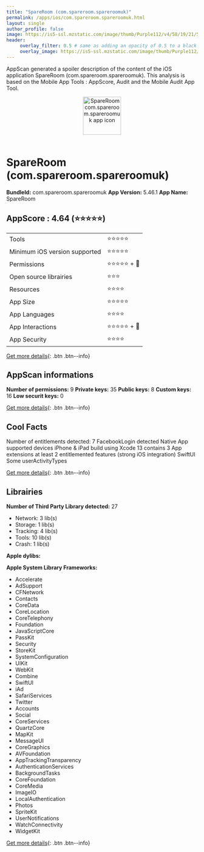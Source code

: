 ```yaml
---
title: "SpareRoom (com.spareroom.spareroomuk)"
permalink: /apps/ios/com.spareroom.spareroomuk.html
layout: single
author_profile: false
image: https://is5-ssl.mzstatic.com/image/thumb/Purple112/v4/58/19/21/5819212b-ca2c-b812-2cc8-d7fc9043c17a/UKAppIcon-0-1x_U007emarketing-0-10-0-85-220.png/512x512bb.jpg
header: 
     overlay_filter: 0.5 # same as adding an opacity of 0.5 to a black background
     overlay_image: https://is5-ssl.mzstatic.com/image/thumb/Purple112/v4/58/19/21/5819212b-ca2c-b812-2cc8-d7fc9043c17a/UKAppIcon-0-1x_U007emarketing-0-10-0-85-220.png/512x512bb.jpg
---
```

AppScan generated a spoiler description of the content of the iOS application SpareRoom (com.spareroom.spareroomuk). This analysis is based on the Mobile App Tools : AppScore, Audit and the Mobile Audit App Tool.

  
  
<div style="text-align: center;"><img src="https://is5-ssl.mzstatic.com/image/thumb/Purple112/v4/58/19/21/5819212b-ca2c-b812-2cc8-d7fc9043c17a/UKAppIcon-0-1x_U007emarketing-0-10-0-85-220.png/512x512bb.jpg" width="100" height="100" alt="SpareRoom com.spareroom.spareroomuk app icon"></div></br>
  
# SpareRoom (com.spareroom.spareroomuk)

**BundleId:** com.spareroom.spareroomuk
**App Version:** 5.46.1
**App Name:** SpareRoom


## AppScore : 4.64 (⭐️⭐️⭐️⭐️⭐️) 

<table>
<tr><td> Tools </td><td> ⭐️⭐️⭐️⭐️⭐️ </td></tr>
<tr><td> Minimum iOS version supported </td><td> ⭐️⭐️⭐️⭐️⭐️ </td></tr>
<tr><td> Permissions </td><td> ⭐️⭐️⭐️⭐️⭐️ + 🌟 </td></tr>
<tr><td> Open source librairies </td><td> ⭐️⭐️⭐️ </td></tr>
<tr><td> Resources </td><td> ⭐️⭐️⭐️⭐️ </td></tr>
<tr><td> App Size </td><td> ⭐️⭐️⭐️⭐️⭐️ </td></tr>
<tr><td> App Languages </td><td> ⭐️⭐️⭐️⭐️ </td></tr>
<tr><td> App Interactions </td><td> ⭐️⭐️⭐️⭐️⭐️ + 🌟 </td></tr>
<tr><td> App Security </td><td> ⭐️⭐️⭐️⭐️ </td></tr>
</table>

[Get more details](/pricing.html){: .btn .btn--info}  
  
## AppScan informations 

**Number of permissions:** 9
**Private keys:** 35
**Public keys:** 8
**Custom keys:** 16
**Low securit keys:** 0
  
[Get more details](/pricing.html){: .btn .btn--info}

## Cool Facts

Number of entitlements detected: 7
FacebookLogin detected
Native App
supported devices iPhone & iPad
build using Xcode 13
contains 3 App extensions
at least 2 entitlemented features (strong iOS integration)
SwiftUI
Some userActivityTypes
  
[Get more details](/pricing.html){: .btn .btn--info}

## Librairies 
**Number of Third Party Library detected:** 27
- Network: 3 lib(s)
- Storage: 1 lib(s)
- Tracking: 4 lib(s)
- Tools: 10 lib(s)
- Crash: 1 lib(s)

**Apple dylibs:**


**Apple System Library Frameworks:**
- Accelerate
- AdSupport
- CFNetwork
- Contacts
- CoreData
- CoreLocation
- CoreTelephony
- Foundation
- JavaScriptCore
- PassKit
- Security
- StoreKit
- SystemConfiguration
- UIKit
- WebKit
- Combine
- SwiftUI
- iAd
- SafariServices
- Twitter
- Accounts
- Social
- CoreServices
- QuartzCore
- MapKit
- MessageUI
- CoreGraphics
- AVFoundation
- AppTrackingTransparency
- AuthenticationServices
- BackgroundTasks
- CoreFoundation
- CoreMedia
- ImageIO
- LocalAuthentication
- Photos
- SpriteKit
- UserNotifications
- WatchConnectivity
- WidgetKit


  
[Get more details](/pricing.html){: .btn .btn--info}

